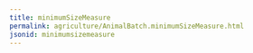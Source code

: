 ```yaml
---
title: minimumSizeMeasure
permalink: agriculture/AnimalBatch.minimumSizeMeasure.html
jsonid: minimumsizemeasure
---
```

